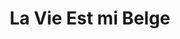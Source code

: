 ---
published: true
title: 'La Vie Est mi Belge'
collection: ailleurs
release_date: '2015-10-09 00:00:00'
image:
    user/pages/01.Emissions/ailleurs-102/ouiedire_ailleurs-102_cover-1.png: { name: ouiedire_ailleurs-102_cover-1.png, type: image/png, size: 87693, path: user/pages/01.Emissions/ailleurs-102/ouiedire_ailleurs-102_cover-1.png }
number: '102'
slug: ailleurs-102
taxonomy:
    dj: Glafouk
    artist: [Goto80, 'Général Cochonou', 'James Teej', 'Juliette Chenais & Flore Abrahams', Karllihagen, Karmelloz, 'Marc Moulin & Dan Lacksman', 'Pierre Bachelet & Jean Schultheis', Psilodump, RTBF, Schwellkörper, Spirro, 'Stéphane Picq', 'The Bridge', 'Trisomie 21', à;GRUMH...]
playlists:
    - { title: null, tracks: [{ timecode: '00:00:00', artists: [RTBF], title: 'Indicatif des émissions du service mondial' }, { timecode: '00:00:12', artists: ['Marc Moulin & Dan Lacksman'], title: 'Radio Cité' }, { timecode: '00:01:12', artists: [à;GRUMH...], title: 'Danger Zone' }, { timecode: '00:07:34', artists: ['Général Cochonou'], title: 'La fin' }, { timecode: '00:10:37', artists: [Psilodump], title: 'Toads and Crickets' }, { timecode: '00:16:08', artists: [Karllihagen], title: Skein }, { timecode: '00:20:34', artists: ['Juliette Chenais & Flore Abrahams'], title: 'Nana, quand tu niques...' }, { timecode: '00:24:05', artists: ['James Teej'], title: 'Night Wears Thin (Salax Peep Show Remix)' }, { timecode: '00:28:53', artists: ['Pierre Bachelet & Jean Schultheis'], title: 'Coup de tête' }, { timecode: '00:31:30', artists: ['Trisomie 21'], title: 'The last song' }, { timecode: '00:36:00', artists: [Karmelloz], title: 'B. M. W. (A. G. Cook Refix)' }, { timecode: '00:39:20', artists: [Goto80], title: 'Babybaby Dubub' }, { timecode: '00:43:32', artists: [Schwellkörper], title: 'Liebe, Triebe, Diebe, Hiebe' }, { timecode: '00:46:52', artists: ['The Bridge'], title: 'Love Dance (Industrial Mix)' }, { timecode: '00:51:54', artists: [Spirro], title: 'Ma Hero (Dub Mix)' }, { timecode: '00:56:41', artists: ['Stéphane Picq'], title: 'The Magnificents' }] }
presentation: 'Divisons la joie !'
image_hd:
    user/pages/01.Emissions/ailleurs-102/ouiedire_ailleurs-102_cover_hd.png: { name: ouiedire_ailleurs-102_cover_hd.png, type: image/png, size: 87693, path: user/pages/01.Emissions/ailleurs-102/ouiedire_ailleurs-102_cover_hd.png }

---